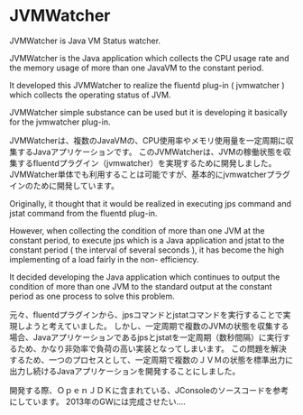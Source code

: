 JVMWatcher
==========

JVMWatcher is Java VM Status watcher.

JVMWatcher is the Java application which collects the CPU usage rate and the memory usage of more than one JavaVM to the constant period.

It developed this JVMWatcher to realize the fluentd plug-in ( jvmwatcher ) which collects the operating status of JVM.

JVMWatcher simple substance can be used but it is developing it basically for the jvmwatcher plug-in.

JVMWatcherは、複数のJavaVMの、CPU使用率やメモリ使用量を一定周期に収集するJavaアプリケーションです。
このJVMWatcherは、JVMの稼働状態を収集するfluentdプラグイン（jvmwatcher）を実現するために開発しました。
JVMWatcher単体でも利用することは可能ですが、基本的にjvmwatcherプラグインのために開発しています。

Originally, it thought that it would be realized in executing jps command and jstat command from the fluentd plug-in.

However, when collecting the condition of more than one JVM at the constant period, to execute jps which is a Java application and jstat to the constant period ( the interval of several seconds ), it has become the high implementing of a load fairly in the non- efficiency.

It decided developing the Java application which continues to output the condition of more than one JVM to the standard output at the constant period as one process to solve this problem.


元々、fluentdプラグインから、jpsコマンドとjstatコマンドを実行することで実現しようと考えていました。
しかし、一定周期で複数のJVMの状態を収集する場合、Javaアプリケーションであるjpsとjstatを一定周期（数秒間隔）に実行するため、かなり非効率で負荷の高い実装となってしまいます。
この問題を解決するため、一つのプロセスとして、一定周期で複数のＪＶＭの状態を標準出力に出力し続けるJavaアプリケーションを開発することにしました。


開発する際、ＯｐｅｎＪＤＫに含まれている、JConsoleのソースコードを参考にしています。
2013年のGWには完成させたい....
